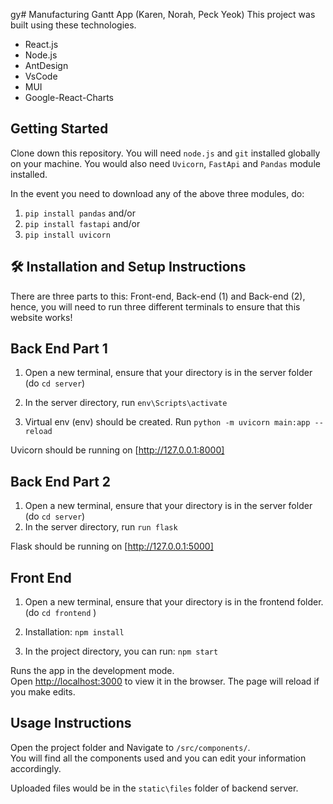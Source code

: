gy﻿# Manufacturing Gantt App (Karen, Norah, Peck Yeok)
This project was built using these technologies.

- React.js
- Node.js
- AntDesign
- VsCode
- MUI
- Google-React-Charts

## Getting Started

Clone down this repository. You will need `node.js` and `git` installed globally on your machine. You would also need `Uvicorn`,  `FastApi` and  `Pandas` module installed.

In the event you need to download any of the above three modules, do:
1.  `pip install pandas` and/or
2.  `pip install fastapi` and/or
3.  `pip install uvicorn` 

## 🛠 Installation and Setup Instructions

There are three parts to this: Front-end,  Back-end (1) and Back-end (2), hence, you will need to run three different terminals to ensure that this website works!

## Back End Part 1

1. Open a new terminal, ensure that your directory is in the server folder (do `cd server`)

2. In the server directory, run `env\Scripts\activate`

3. Virtual env (env) should be created. Run `python -m uvicorn main:app --reload`

Uvicorn should be running on [http://127.0.0.1:8000]

## Back End Part 2

1. Open a new terminal, ensure that your directory is in the server folder (do `cd server`)
2. In the server directory, run `run flask`

Flask should be running on [http://127.0.0.1:5000]

## Front End

1. Open a new terminal, ensure that your directory is in the frontend folder. (do `cd frontend` )

1. Installation: `npm install`

1. In the project directory, you can run: `npm start`

Runs the app in the development mode.\
Open [http://localhost:3000](http://localhost:3000) to view it in the browser.
The page will reload if you make edits.

## Usage Instructions

Open the project folder and Navigate to `/src/components/`. <br/>
You will find all the components used and you can edit your information accordingly.

Uploaded files would be in the `static\files` folder of backend server.

